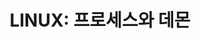 ---
title: "LINUX: 프로세스와 데몬"
last_modified_at: 2020-05-11T16:20:02-05:00
categories:
  - LINUX
tags:
  - LINUX
  - 프로세스
  - 데몬
toc: true 
toc_label: "My Table of Contents"
toc_icon: "cog"
toc_sticky: true 
author_profile: true 
read_time: false 
---